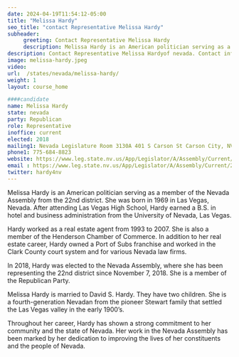 ```yaml
---
date: 2024-04-19T11:54:12-05:00
title: "Melissa Hardy"
seo_title: "contact Representative Melissa Hardy"
subheader:
     greeting: Contact Representative Melissa Hardy
     description: Melissa Hardy is an American politician serving as a member of the Nevada Assembly from the 22nd district. She was born in 1969 in Las Vegas, Nevada. After attending Las Vegas High School, Hardy earned a B.S. in hotel and business administration from the University of Nevada, Las Vegas.
description: Contact Representative Melissa Hardyof nevada. Contact information for Melissa Hardyincludes email address, phone number, and mailing address.
image: melissa-hardy.jpeg
video:
url:  /states/nevada/melissa-hardy/
weight: 1
layout: course_home

####candidate
name: Melissa Hardy
state: nevada
party: Republican
role: Representative
inoffice: current
elected: 2018
mailing1: Nevada Legislature Room 3130A 401 S Carson St Carson City, NV 89701-4747
phone1: 775-684-8823
website: https://www.leg.state.nv.us/App/Legislator/A/Assembly/Current/22/
email : https://www.leg.state.nv.us/App/Legislator/A/Assembly/Current/22/
twitter: hardy4nv
---
```


Melissa Hardy is an American politician serving as a member of the Nevada Assembly from the 22nd district. She was born in 1969 in Las Vegas, Nevada. After attending Las Vegas High School, Hardy earned a B.S. in hotel and business administration from the University of Nevada, Las Vegas.

Hardy worked as a real estate agent from 1993 to 2007. She is also a member of the Henderson Chamber of Commerce. In addition to her real estate career, Hardy owned a Port of Subs franchise and worked in the Clark County court system and for various Nevada law firms.

In 2018, Hardy was elected to the Nevada Assembly, where she has been representing the 22nd district since November 7, 2018. She is a member of the Republican Party.

Melissa Hardy is married to David S. Hardy. They have two children. She is a fourth-generation Nevadan from the pioneer Stewart family that settled the Las Vegas valley in the early 1900’s.

Throughout her career, Hardy has shown a strong commitment to her community and the state of Nevada. Her work in the Nevada Assembly has been marked by her dedication to improving the lives of her constituents and the people of Nevada.
